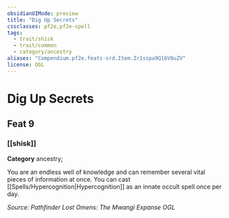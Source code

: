 ```yaml
---
obsidianUIMode: preview
title: "Dig Up Secrets"
cssclasses: pf2e,pf2e-spell
tags:
  - trait/shisk
  - trait/common
  - category/ancestry
aliases: "Compendium.pf2e.feats-srd.Item.Zr1sspa9Q16V8uZV"
license: OGL
---
```

# Dig Up Secrets
## Feat 9
### [[shisk]]

**Category** ancestry; 




You are an endless well of knowledge and can remember several vital pieces of information at once. You can cast [[Spells/Hypercognition|Hypercognition]] as an innate occult spell once per day.

*Source: Pathfinder Lost Omens: The Mwangi Expanse*
*OGL*